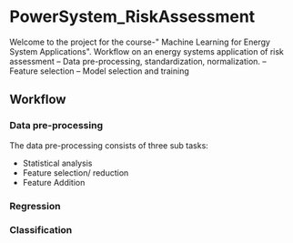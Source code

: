 # PowerSystem_RiskAssessment
Welcome to the project for the course-" Machine Learning for Energy System Applications".
Workflow on an energy systems application of risk assessment – Data pre-processing, standardization, normalization. – Feature selection – Model selection and training

   
## Workflow
### Data pre-processing
The data pre-processing consists of three sub tasks:
- Statistical analysis
- Feature selection/ reduction
- Feature Addition
### Regression
### Classification
